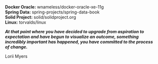 **Docker Oracle:** wnameless/docker-oracle-xe-11g  
**Spring Data:** spring-projects/spring-data-book  
**Solid Project:** solid/solidproject.org  
**Linux:** torvalds/linux  

_**At that point where you have decided to upgrade from aspiration to expectation and have begun to visualize an outcome, something incredibly important has happened, you have committed to the process of change.**_

Lorii Myers